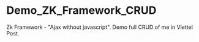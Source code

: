 # Demo_ZK_Framework_CRUD
Zk Framework - "Ajax without javascript". Demo full CRUD of me in Viettel Post.
